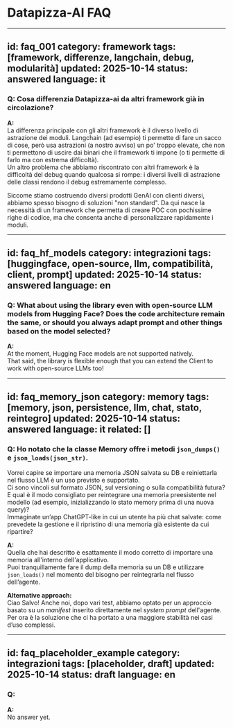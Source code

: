 # Datapizza-AI FAQ

---
id: faq_001
category: framework
tags: [framework, differenze, langchain, debug, modularità]
updated: 2025-10-14
status: answered
language: it
---

### Q: Cosa differenzia Datapizza-ai da altri framework già in circolazione?

**A:**  
La differenza principale con gli altri framework è il diverso livello di astrazione dei moduli. Langchain (ad esempio) ti permette di fare un sacco di cose, però usa astrazioni (a nostro avviso) un po' troppo elevate, che non ti permettono di uscire dai binari che il framework ti impone (o ti permette di farlo ma con estrema difficoltà).  
Un altro problema che abbiamo riscontrato con altri framework è la difficoltà del debug quando qualcosa si rompe: i diversi livelli di astrazione delle classi rendono il debug estremamente complesso.  

Siccome stiamo costruendo diversi prodotti GenAI con clienti diversi, abbiamo spesso bisogno di soluzioni "non standard". Da qui nasce la necessità di un framework che permetta di creare POC con pochissime righe di codice, ma che consenta anche di personalizzare rapidamente i moduli.  

---
id: faq_hf_models
category: integrazioni
tags: [huggingface, open-source, llm, compatibilità, client, prompt]
updated: 2025-10-14
status: answered
language: en
---

### Q: What about using the library even with open-source LLM models from Hugging Face? Does the code architecture remain the same, or should you always adapt prompt and other things based on the model selected?

**A:**  
At the moment, Hugging Face models are not supported natively.  
That said, the library is flexible enough that you can extend the Client to work with open-source LLMs too!

---
id: faq_memory_json
category: memory
tags: [memory, json, persistence, llm, chat, stato, reintegro]
updated: 2025-10-14
status: answered
language: it
related: []
---

### Q: Ho notato che la classe Memory offre i metodi `json_dumps()` e `json_loads(json_str)`.  
Vorrei capire se importare una memoria JSON salvata su DB e reiniettarla nel flusso LLM è un uso previsto e supportato.  
Ci sono vincoli sul formato JSON, sul versioning o sulla compatibilità futura?  
E qual è il modo consigliato per reintegrare una memoria preesistente nel modello (ad esempio, inizializzando lo stato memory prima di una nuova query)?  
Immaginate un’app ChatGPT-like in cui un utente ha più chat salvate: come prevedete la gestione e il ripristino di una memoria già esistente da cui ripartire?

**A:**  
Quella che hai descritto è esattamente il modo corretto di importare una memoria all'interno dell'applicativo.  
Puoi tranquillamente fare il dump della memoria su un DB e utilizzare `json_loads()` nel momento del bisogno per reintegrarla nel flusso dell’agente.  

**Alternative approach:**  
Ciao Salvo! Anche noi, dopo vari test, abbiamo optato per un approccio basato su un *manifest* inserito direttamente nel *system prompt* dell'agente.  
Per ora è la soluzione che ci ha portato a una maggiore stabilità nei casi d’uso complessi.


---
id: faq_placeholder_example
category: integrazioni
tags: [placeholder, draft]
updated: 2025-10-14
status: draft
language: en
---

### Q: <Write the question here>

**A:**  
No answer yet.
